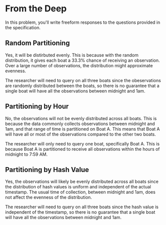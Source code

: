 # From the Deep

In this problem, you'll write freeform responses to the questions provided in the specification.

## Random Partitioning
<!-- Will the observations likely be evenly distributed across all boats, even if AquaByte most commonly collects observations between midnight and 1am? Why or why not? -->
Yes, it will be distirbuted evenly. This is because with the random distribution, it gives each boat a 33.3% chance of receiving an observation. Over a large number of observations, the distribution might approximate evenness.

<!-- Suppose a researcher wants to query for all observations between midnight and 1am. On how many of the boats will they need to run the query? -->
The researcher will need to query on all three boats since the obeservations are randomly distributed between the boats, so there is no guarantee that a single boat will have all the observations between midnight and 1am.

## Partitioning by Hour
<!-- Will the observations likely be evenly distributed across all boats, even if AquaByte most commonly collects observations between midnight and 1am? Why or why not? -->
No, the observations will not be evenly distributed across all boats. This is because the data commonly collects observations between midnight and 1am, and that range of time is partitioned on Boat A. This means that Boat A will have all or most of the observations compared to the other two boats.

<!-- Suppose a researcher wants to query for all observations between midnight and 1am. On how many of the boats will they need to run the query? -->
The researcher will only need to query one boat, specifically Boat A. This is because Boat A is partitioned to receive all observations within the hours of midnight to 7:59 AM.

## Partitioning by Hash Value
<!-- Will the observations likely be evenly distributed across all boats, even if AquaByte most commonly collects observations between midnight and 1am? Why or why not? -->
Yes, the observations will likely be evenly distributed across all boats since the distribution of hash values is uniform and independent of the actual timestamp. The usual time of collection, between midnight and 1am,  does not affect the evenness of the distribution.

<!-- Suppose a researcher wants to query for all observations between midnight and 1am. On how many of the boats will they need to run the query? -->
The researcher will need to query on all three boats since the hash value is independent of the timestamp, so there is no guarantee that a single boat will have all the observations between midnight and 1am.

<!-- Suppose a researcher wants to query for a specific observation, which occurred at exactly 2023-11-01 00:00:01.020. On how many of the boats will they need to run the query? -->